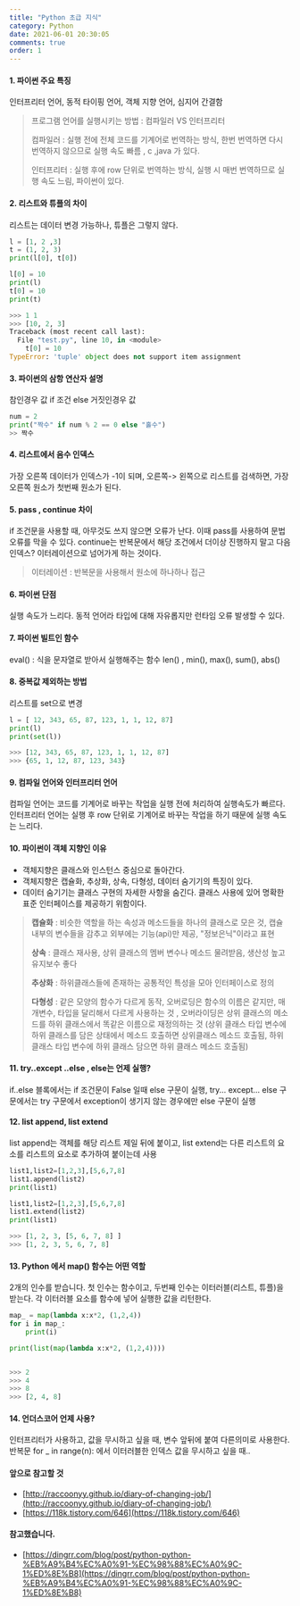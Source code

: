 ```yaml
---
title: "Python 초급 지식"
category: Python
date: 2021-06-01 20:30:05
comments: true
order: 1
---
```




#### 1. 파이썬 주요 특징

인터프리터 언어, 동적 타이핑 언어, 객체 지향 언어, 심지어 간결함

> 프로그램 언어를 실행시키는 방법 : 컴파일러 VS 인터프리터
>
> 컴파일러 : 실행 전에 전체 코드를 기계어로 번역하는 방식, 한번 번역하면 다시 번역하지 않으므로 실행 속도 빠름 , c ,java 가 있다.
>
> 인터프리터 : 실행 후에 row 단위로 번역하는 방식,  실행 시 매번 번역하므로 실행 속도 느림, 파이썬이 있다.

#### 2. 리스트와 튜플의 차이

리스트는 데이터 변경 가능하나, 튜플은 그렇지 않다.

~~~python
l = [1, 2 ,3]
t = (1, 2, 3)
print(l[0], t[0])

l[0] = 10
print(l)
t[0] = 10
print(t)

>>> 1 1
>>> [10, 2, 3]
Traceback (most recent call last):
  File "test.py", line 10, in <module>
    t[0] = 10
TypeError: 'tuple' object does not support item assignment
~~~

#### 3. 파이썬의 삼항 연산자 설명

참인경우 값 if 조건 else 거짓인경우 값

~~~python
num = 2
print("짝수" if num % 2 == 0 else "홀수")
>> 짝수
~~~

#### 4. 리스트에서 음수 인덱스

가장 오른쪽 데이터가 인덱스가 -1이 되며,  오른쪽-> 왼쪽으로 리스트를 검색하면, 가장 오른쪽 원소가 첫번째 원소가 된다.

#### 5. pass , continue 차이

if 조건문을 사용할 때, 아무것도 쓰지 않으면 오류가 난다. 이때 pass를 사용하여 문법 오류를 막을 수 있다. continue는 반복문에서 해당 조건에서 더이상 진행하지 말고 다음 인덱스? 이터레이션으로 넘어가게 하는 것이다. 

> 이터레이션 : 반복문을 사용해서 원소에 하나하나 접근

#### 6. 파이썬 단점

실행 속도가 느리다.
동적 언어라 타입에 대해 자유롭지만 런타임 오류 발생할 수 있다.

#### 7. 파이썬 빌트인 함수

eval() : 식을 문자열로 받아서 실행해주는 함수
len() , min(), max(), sum(), abs()

#### 8. 중복값 제외하는 방법

리스트를 set으로 변경

~~~python
l = [ 12, 343, 65, 87, 123, 1, 1, 12, 87]
print(l)
print(set(l))

>>> [12, 343, 65, 87, 123, 1, 1, 12, 87]
>>> {65, 1, 12, 87, 123, 343}
~~~

#### 9. 컴파일 언어와 인터프리터 언어

컴파일 언어는 코드를 기계어로 바꾸는 작업을 실행 전에 처리하여 실행속도가 빠르다. 인터프리터 언어는 실행 후 row 단위로 기계어로 바꾸는 작업을 하기 때문에 실행 속도는 느리다.

#### 10. 파이썬이 객체 지향인 이유

- 객체지향은 클래스와 인스턴스 중심으로 돌아간다.
- 객체지향은 캡슐화, 추상화, 상속, 다형성, 데이터 숨기기의 특징이 있다.
- 데이터 숨기기는 클래스 구현의 자세한 사항을 숨긴다. 클래스 사용에 있어 명확한 표준 인터페이스를 제공하기 위함이다.

>**캡슐화** : 비슷한 역할을 하는 속성과 메소드들을 하나의 클래스로 모은 것, 캡슐 내부의 변수들을 감추고 외부에는 기능(api)만 제공, "정보은닉"이라고 표현
>
>**상속** : 클래스 재사용, 상위 클래스의 멤버 변수나 메소드 물려받음, 생산성 높고 유지보수 좋다
>
>**추상화** : 하위클래스들에 존재하는 공통적인 특성을 모아 인터페이스로 정의
>
>**다형성** : 같은 모양의 함수가 다르게 동작, 오버로딩은 함수의 이름은 같지만, 매개변수, 타입을 달리해서 다르게 사용하는 것 , 오버라이딩은 상위 클래스의 메소드를 하위 클래스에서 똑같은 이름으로 재정의하는 것 (상위 클래스 타입 변수에 하위 클래스를 담은 상태에서 메소드 호출하면 상위클래스 메소드 호출됨, 하위 클래스 타입 변수에 하위 클래스 담으면 하위 클래스 메소드 호출됨)

#### 11. try..except ..else , else는 언제 실행?

if..else 블록에서는 if 조건문이 False 일때 else 구문이 실행,  try... except... else 구문에서는 try 구문에서 exception이 생기지 않는 경우에만 else 구문이 실행

#### 12. list append, list extend

list append는 객체를 해당 리스트 제일 뒤에 붙이고, list extend는 다른 리스트의 요소를 리스트의 요소로 추가하여 붙이는데 사용

~~~python
list1,list2=[1,2,3],[5,6,7,8]
list1.append(list2)
print(list1)

list1,list2=[1,2,3],[5,6,7,8]
list1.extend(list2)
print(list1)

>>> [1, 2, 3, [5, 6, 7, 8] ]
>>> [1, 2, 3, 5, 6, 7, 8]
~~~

#### 13. **Python 에서 map() 함수는 어떤 역할**

2개의 인수를 받습니다. 첫 인수는 함수이고, 두번째 인수는 이터러블(리스트, 튜플)을 받는다.  각 이터러블 요소를 함수에 넣어 실행한 값을 리턴한다.

~~~python
map_ = map(lambda x:x*2, (1,2,4))
for i in map_:
    print(i)

print(list(map(lambda x:x*2, (1,2,4))))


>>> 2
>>> 4
>>> 8
>>> [2, 4, 8]
~~~

#### 14. 언더스코어 언제 사용?

인터프리터가 사용하고, 값을 무시하고 싶을 때, 변수 앞뒤에 붙여 다른의미로 사용한다. 반복문 for _ in range(n): 에서 이터러블한 인덱스 값을 무시하고 싶을 때..



#### 앞으로 참고할 것

- [http://raccoonyy.github.io/diary-of-changing-job/](http://raccoonyy.github.io/diary-of-changing-job/)
- [https://118k.tistory.com/646](https://118k.tistory.com/646)

#### 참고했습니다.

- [https://dingrr.com/blog/post/python-python-%EB%A9%B4%EC%A0%91-%EC%98%88%EC%A0%9C-1%ED%8E%B8](https://dingrr.com/blog/post/python-python-%EB%A9%B4%EC%A0%91-%EC%98%88%EC%A0%9C-1%ED%8E%B8)